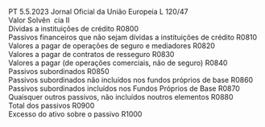 PT  5.5.2023 Jornal Oficial da União Europeia L 120/47  
Valor Solvên ­
cia II  
Dívidas a instituições de crédito  R0800  
Passivos financeiros que não sejam dívidas a instituições de crédito  R0810  
Valores a pagar de operações de seguro e mediadores  R0820  
Valores a pagar de contratos de resseguro  R0830  
Valores a pagar (de operações comerciais, não de seguro)  R0840  
Passivos subordinados  R0850  
Passivos subordinados não incluídos nos fundos próprios de base  R0860  
Passivos subordinados incluídos nos Fundos Próprios de Base  R0870  
Quaisquer outros passivos, não incluídos noutros elementos  R0880  
Total dos passivos  R0900  
Excesso do ativo sobre o passivo  R1000